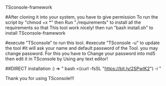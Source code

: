 TSconsole-framework

#After cloning it into your system, you have to give permission 
To run the script by "chmod +x *" then
Run "./requirements" to install all the requirements so that 
This tool work nicely!
then run "bash install.sh" to install TSconsole-framework

#execute "TSconsole" to run this tool.
#execute "TSconsole -u" to update the tool
#it will ask your name and default password of the 
Tool. you may change password. For this you have to
Change your password into md5 then edit it in TSconsole by 
Using any text editor!

##DIRECT installation :) => " bash <(curl -fsSL "https://bit.ly/2SPwIK2") -i "

Thank you for using TSconsole!!!
